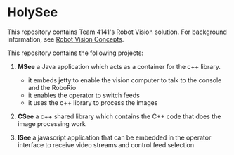 # HolySee

This repository contains Team 4141's Robot Vision solution.  For background information, see [Robot Vision Concepts](https://github.com/MDHSRobotics/TeamWiki/wiki/Robot%20Vision%20Concepts).

This repository contains the following projects:

1. __MSee__ a Java application which acts as a container for the c++ library.
   * it embeds jetty to enable the vision computer to talk to the console and the RoboRio
   * it enables the operator to switch feeds
   * it uses the c++ library to process the images

1. __CSee__  a c++ shared library which contains the C++ code that does the image processing work

1. __ISee__  a javascript application that can be embedded in the operator interface to receive video streams and control feed selection


